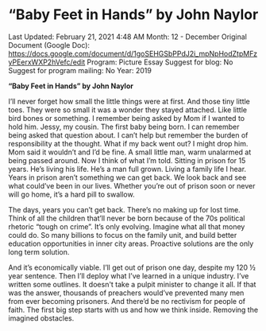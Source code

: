 # “Baby Feet in Hands” by John Naylor

Last Updated: February 21, 2021 4:48 AM
Month: 12 - December
Original Document (Google Doc): https://docs.google.com/document/d/1goSEHGSbPPdJ2i_mpNpHodZtpMFzyPEerxWXP2hVefc/edit
Program: Picture Essay
Suggest for blog: No
Suggest for program mailing: No
Year: 2019

**“Baby Feet in Hands” by John Naylor**

I’ll never forget how small the little things were at first. And those tiny little toes. They were so small it was a wonder they stayed attached. Like little bird bones or something. I remember being asked by Mom if I wanted to hold him. Jessy, my cousin. The first baby being born. I can remember being asked that question about. I can’t help but remember the burden of responsibility at the thought. What if my back went out? I might drop him. Mom said it wouldn’t and I’d be fine. A small little man, warm unalarmed at being passed around. Now I think of what I’m told. Sitting in prison for 15 years. He’s living his life. He’s a man full grown. Living a family life I hear. Years in prison aren’t something we can get back. We look back and see what could’ve been in our lives. Whether you’re out of prison soon or never will go home, it’s a hard pill to swallow.

The days, years you can’t get back. There’s no making up for lost time. Think of all the children that’ll never be born because of the 70s political rhetoric “tough on crime”. It’s only evolving. Imagine what all that money could do. So many billions to focus on the family unit, and build better education opportunities in inner city areas. Proactive solutions are the only long term solution.

And it’s economically viable. I’ll get out of prison one day, despite my 120 ½ year sentence. Then I’ll deploy what I’ve learned in a unique industry. I’ve written some outlines. It doesn't take a pulpit minister to change it all. If that was the answer, thousands of preachers would’ve prevented many men from ever becoming prisoners. And there’d be no rectivism for people of faith. The first big step starts with us and how we think inside. Removing the imagined obstacles.